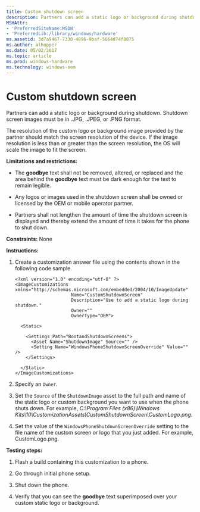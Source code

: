 ```yaml
---
title: Custom shutdown screen
description: Partners can add a static logo or background during shutdown.
MSHAttr:
- 'PreferredSiteName:MSDN'
- 'PreferredLib:/library/windows/hardware'
ms.assetid: 3d7a9467-7330-4896-9baf-5664d74f8875
ms.author: alhopper
ms.date: 05/02/2017
ms.topic: article
ms.prod: windows-hardware
ms.technology: windows-oem
---
```


# Custom shutdown screen


Partners can add a static logo or background during shutdown. Shutdown screen images must be in .JPG, .JPEG, or .PNG format.

The resolution of the custom logo or background image provided by the partner should match the screen resolution of the device. If the image resolution is less than or greater than the screen resolution, the OS will scale the image to fit the screen.

**Limitations and restrictions:**

-   The **goodbye** text shall not be removed, altered, or replaced and the area behind the **goodbye** text must be dark enough for the text to remain legible.

-   Any logos or images used in the shutdown screen shall be owned or licensed by the OEM or mobile operator partner.

-   Partners shall not lengthen the amount of time the shutdown screen is displayed and thereby extend the amount of time it takes for the phone to shut down.

<a href="" id="constraints---none"></a>**Constraints:** None  

<a href="" id="instructions-"></a>**Instructions:**  
1.  Create a customization answer file using the contents shown in the following code sample.

    ```
    <?xml version="1.0" encoding="utf-8" ?>  
    <ImageCustomizations xmlns="http://schemas.microsoft.com/embedded/2004/10/ImageUpdate"  
                         Name="CustomShutdownScreen"  
                         Description="Use to add a static logo during shutdown."  
                         Owner=""  
                         OwnerType="OEM"> 
      
      <Static>  
        
        <Settings Path="BootandShutdownScreens">  
          <Asset Name="ShutdownImage" Source="" />
          <Setting Name="WindowsPhoneShutdownScreenOverride" Value="" />  
        </Settings>  

      </Static>
    </ImageCustomizations>
    ```

2.  Specify an `Owner`.

3.  Set the `Source` of the `ShutdownImage` asset to the full path and name of the static logo or custom background you want to use when the phone shuts down. For example, *C:\\Program Files (x86)\\Windows Kits\\10\\CustomizationAssets\\CustomShutdownScreen\\CustomLogo.png*.

4.  Set the value of the `WindowsPhoneShutdownScreenOverride` setting to the file name of the custom screen or logo that you just added. For example, CustomLogo.png.

<a href="" id="testing-steps-"></a>**Testing steps:**  
1.  Flash a build containing this customization to a phone.

2.  Go through initial phone setup.

3.  Shut down the phone.

4.  Verify that you can see the **goodbye** text superimposed over your custom static logo or background.

 

 






